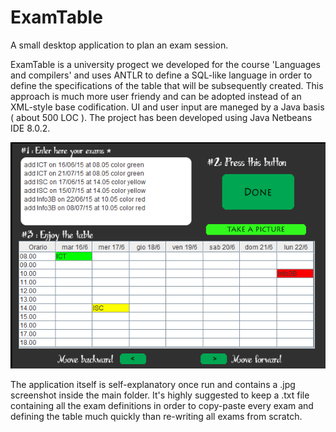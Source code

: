 # ExamTable
A small desktop application to plan an exam session.

ExamTable is a university progect we developed for the course 'Languages and compilers' and uses ANTLR to define a SQL-like language in
order to define the specifications of the table that will be subsequently created. This approach is much more user friendy and can be adopted
instead of an XML-style base codification.
UI and user input are maneged by a Java basis ( about 500 LOC ).
The project has been developed using Java Netbeans IDE 8.0.2.

![screenshot](tableImage.png)

The application itself is self-explanatory once run and contains a .jpg screenshot inside the main folder.
It's highly suggested to keep a .txt file containing all the exam definitions in order to copy-paste every exam and defining the table
much quickly than re-writing all exams from scratch.
